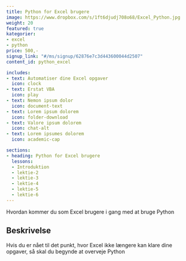 ```yaml
---
title: Python for Excel brugere
image: https://www.dropbox.com/s/1ft6djudj708o68/Excel_Python.jpg
weight: 20
featured: true
kategorier:
- excel
- python
price: 500,-
signup_link: "#/ms/signup/62876e7c3d443600044d2507"
content_id: python_excel

includes:
- text: Automatiser dine Excel opgaver
  icon: clock
- text: Erstat VBA
  icon: play
- text: Nemon ipsum dolor
  icon: document-text
- text: Lorem ipsum dolorem
  icon: folder-download
- text: Valore ipsum dolorem
  icon: chat-alt
- text: Lorem ipsumes dolorem
  icon: academic-cap

sections:
- heading: Python for Excel brugere
  lessons:
  - Introduktion
  - lektie-2
  - lektie-3
  - lektie-4
  - lektie-5
  - lektie-6
---
```



Hvordan kommer du som Excel brugere i gang med at bruge Python

## Beskrivelse

Hvis du er nået til det punkt, hvor Excel ikke længere kan klare dine opgaver, så skal du begynde at overveje Python
